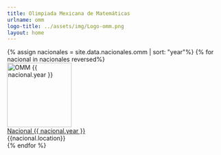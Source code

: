 ```yaml
---
title: Olimpiada Mexicana de Matemáticas
urlname: omm
logo-title: ../assets/img/Logo-omm.png
layout: home
---
```


  <div class="row row-cols-1 row-cols-xl-4 row-cols-md-3 g-4">
  {% assign nacionales = site.data.nacionales.omm | sort: "year"%}
  {% for nacional in nacionales reversed%}
      <div class="col">
        <div class="card h-100 mb-3">
          <a
            href="{{site.baseurl}}/assets/pdf/Nacionales/OMM/{{nacional.year}}.pdf"
            target="_blank"
            rel="noopener noreferrer"
          >
            <img
              height="150px"
              style="object-fit: contain;"
              class="card-img-top border-bottom bg-white"
              src="{{site.baseurl}}/assets/img/{{nacional.thumbnail}}"
              alt="OMM {{ nacional.year }}">
          </a>
          <div class="card-body">
            <a
              href="{{site.baseurl}}/assets/pdf/Nacionales/OMM/{{nacional.year}}.pdf"
              target="_blank"
              class="card-link"
              rel="noopener noreferrer"
            >Nacional {{ nacional.year }}</a>
          </div>
          <div class="card-footer text-body-secondary text-end">{{nacional.location}}</div>
        </div>
      </div>
  {% endfor %}
  </div>
